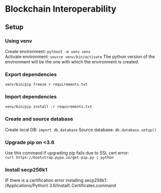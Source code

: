 # Blockchain Interoperability

## Setup
### Using venv
Create environment:
`python3 -m venv venv`    
Activate environment:
`source venv/bin/activate`
The python version of the environment will be the one with which the environment is created.
  
### Export dependencies
`venv/bin/pip freeze > requirements.txt`

### Import dependencies
`venv/bin/pip install -r requirements.txt`

### Create and source database
Create local DB: `import db.database`
Source database: `db.database.setup()`

### Upgrade pip on <3.6
Use this command if upgrading pip fails due to SSL cert error:    
`curl https://bootstrap.pypa.io/get-pip.py | python`

### Install secp256k1
IF there is a certification error installing secp256k1:    
/Applications/Python\ 3.6/Install\ Certificates.command
